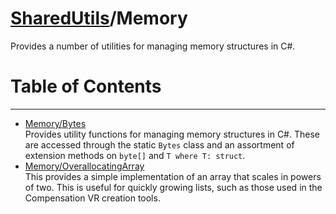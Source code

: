 # [SharedUtils](../README.md)/Memory
Provides a number of utilities for managing memory structures in C#.

# Table of Contents
---
- [Memory/Bytes](Bytes.md)  
Provides utility functions for managing memory structures in C#.
These are accessed through the static `Bytes` class and an assortment
of extension methods on `byte[]` and `T where T: struct`.
- [Memory/OverallocatingArray](OverallocatingArray.md)  
This provides a simple implementation of an array that scales in powers
of two. This is useful for quickly growing lists, such as those used in
the Compensation VR creation tools.